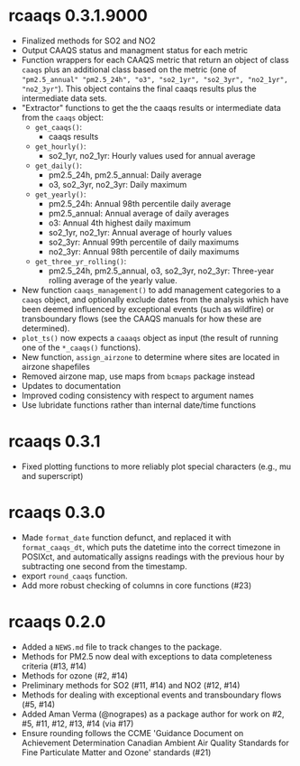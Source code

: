 # rcaaqs 0.3.1.9000

* Finalized methods for SO2 and NO2
* Output CAAQS status and managment status for each metric
* Function wrappers for each CAAQS metric that return an object of 
  class `caaqs` plus an additional class based on the metric (one of `"pm2.5_annual"
  "pm2.5_24h", "o3", "so2_1yr", "so2_3yr", "no2_1yr", "no2_3yr"`). This object 
  contains the final caaqs results plus the intermediate data sets.
* "Extractor" functions to get the the caaqs results or intermediate data from 
  the `caaqs` object:
    - `get_caaqs()`:
      - caaqs results
    - `get_hourly()`:
      - so2_1yr, no2_1yr: Hourly values used for annual average
    - `get_daily()`:
      - pm2.5_24h, pm2.5_annual: Daily average
      - o3, so2_3yr, no2_3yr: Daily maximum
    - `get_yearly()`:
      - pm2.5_24h: Annual 98th percentile daily average
      - pm2.5_annual: Annual average of daily averages
      - o3: Annual 4th highest daily maximum
      - so2_1yr, no2_1yr: Annual average of hourly values
      - so2_3yr: Annual 99th percentile of daily maximums
      - no2_3yr: Annual 98th percentile of daily maximums
    - `get_three_yr_rolling()`:
      - pm2.5_24h, pm2.5_annual, o3, so2_3yr, no2_3yr: Three-year rolling 
      average of the yearly value.
* New function `caaqs_management()` to add management categories to a `caaqs` 
  object, and optionally exclude dates from the analysis which have been deemed
  influenced by exceptional events (such as wildfire) or transboundary flows 
  (see the CAAQS manuals for how these are determined).
* `plot_ts()` now expects a `caaaqs` object as input (the result of running one 
  of the 
  `*_caaqs()` functions).
* New function, `assign_airzone` to determine where sites are located in airzone 
  shapefiles
* Removed airzone map, use maps from `bcmaps` package instead
* Updates to documentation
* Improved coding consistency with respect to argument names
* Use lubridate functions rather than internal date/time functions

# rcaaqs 0.3.1

* Fixed plotting functions to more reliably plot special characters (e.g., mu and superscript)

# rcaaqs 0.3.0

* Made `format_date` function defunct, and replaced it with `format_caaqs_dt`, which puts the 
datetime into the correct timezone in POSIXct, and automatically assigns readings with the 
previous hour by subtracting one second from the timestamp.
* export `round_caaqs` function.
* Add more robust checking of columns in core functions (#23)

# rcaaqs 0.2.0

* Added a `NEWS.md` file to track changes to the package.
* Methods for PM2.5 now deal with exceptions to data completeness criteria (#13, #14)
* Methods for ozone (#2, #14)
* Preliminary methods for SO2 (#11, #14) and NO2 (#12, #14)
* Methods for dealing with exceptional events and transboundary flows (#5, #14)
* Added Aman Verma (@nograpes) as a package author for work on #2, #5, #11, #12, #13, #14 (via #17)
* Ensure rounding follows the CCME 'Guidance Document on Achievement Determination Canadian Ambient Air Quality Standards for Fine Particulate Matter and Ozone' standards (#21)
